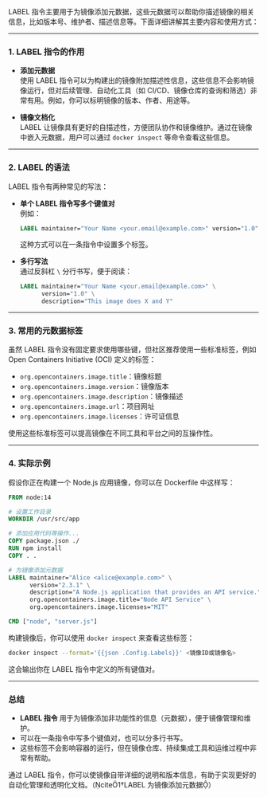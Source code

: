 LABEL 指令主要用于为镜像添加元数据，这些元数据可以帮助你描述镜像的相关信息，比如版本号、维护者、描述信息等。下面详细讲解其主要内容和使用方式：

---

### 1. LABEL 指令的作用

- **添加元数据**  
  使用 LABEL 指令可以为构建出的镜像附加描述性信息，这些信息不会影响镜像运行，但对后续管理、自动化工具（如 CI/CD、镜像仓库的查询和筛选）非常有用。例如，你可以标明镜像的版本、作者、用途等。

- **镜像文档化**  
  LABEL 让镜像具有更好的自描述性，方便团队协作和镜像维护。通过在镜像中嵌入元数据，用户可以通过 `docker inspect` 等命令查看这些信息。

---

### 2. LABEL 的语法

LABEL 指令有两种常见的写法：

- **单个 LABEL 指令写多个键值对**  
  例如：
  ```dockerfile
  LABEL maintainer="Your Name <your.email@example.com>" version="1.0" description="This image does X and Y"
  ```
  这种方式可以在一条指令中设置多个标签。

- **多行写法**  
  通过反斜杠 `\` 分行书写，便于阅读：
  ```dockerfile
  LABEL maintainer="Your Name <your.email@example.com>" \
        version="1.0" \
        description="This image does X and Y"
  ```

---

### 3. 常用的元数据标签

虽然 LABEL 指令没有固定要求使用哪些键，但社区推荐使用一些标准标签，例如 Open Containers Initiative (OCI) 定义的标签：
- `org.opencontainers.image.title`：镜像标题
- `org.opencontainers.image.version`：镜像版本
- `org.opencontainers.image.description`：镜像描述
- `org.opencontainers.image.url`：项目网址
- `org.opencontainers.image.licenses`：许可证信息

使用这些标准标签可以提高镜像在不同工具和平台之间的互操作性。

---

### 4. 实际示例

假设你正在构建一个 Node.js 应用镜像，你可以在 Dockerfile 中这样写：
```dockerfile
FROM node:14

# 设置工作目录
WORKDIR /usr/src/app

# 添加应用代码等操作...
COPY package.json ./
RUN npm install
COPY . .

# 为镜像添加元数据
LABEL maintainer="Alice <alice@example.com>" \
      version="2.3.1" \
      description="A Node.js application that provides an API service." \
      org.opencontainers.image.title="Node API Service" \
      org.opencontainers.image.licenses="MIT"

CMD ["node", "server.js"]
```

构建镜像后，你可以使用 `docker inspect` 来查看这些标签：
```bash
docker inspect --format='{{json .Config.Labels}}' <镜像ID或镜像名>
```
这会输出你在 LABEL 指令中定义的所有键值对。

---

### 总结

- **LABEL 指令** 用于为镜像添加非功能性的信息（元数据），便于镜像管理和维护。  
- 可以在一条指令中写多个键值对，也可以分多行书写。  
- 这些标签不会影响容器的运行，但在镜像仓库、持续集成工具和运维过程中非常有帮助。

通过 LABEL 指令，你可以使镜像自带详细的说明和版本信息，有助于实现更好的自动化管理和透明化文档。（cite1†LABEL 为镜像添加元数据）